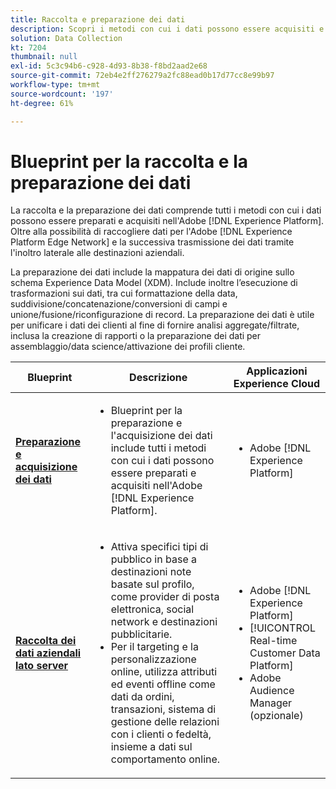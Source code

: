 ```yaml
---
title: Raccolta e preparazione dei dati
description: Scopri i metodi con cui i dati possono essere acquisiti e preparati in Adobe [!DNL Experience Platform].
solution: Data Collection
kt: 7204
thumbnail: null
exl-id: 5c3c94b6-c928-4d93-8b38-f8bd2aad2e68
source-git-commit: 72eb4e2ff276279a2fc88ead0b17d77cc8e99b97
workflow-type: tm+mt
source-wordcount: '197'
ht-degree: 61%

---
```


# Blueprint per la raccolta e la preparazione dei dati

La raccolta e la preparazione dei dati comprende tutti i metodi con cui i dati possono essere preparati e acquisiti nell&#39;Adobe [!DNL Experience Platform]. Oltre alla possibilità di raccogliere dati per l&#39;Adobe [!DNL Experience Platform Edge Network] e la successiva trasmissione dei dati tramite l&#39;inoltro laterale alle destinazioni aziendali.

La preparazione dei dati include la mappatura dei dati di origine sullo schema Experience Data Model (XDM). Include inoltre l’esecuzione di trasformazioni sui dati, tra cui formattazione della data, suddivisione/concatenazione/conversioni di campi e unione/fusione/riconfigurazione di record. La preparazione dei dati è utile per unificare i dati dei clienti al fine di fornire analisi aggregate/filtrate, inclusa la creazione di rapporti o la preparazione dei dati per assemblaggio/data science/attivazione dei profili cliente.

| Blueprint | Descrizione | Applicazioni Experience Cloud |
|---|---|---|
| **[Preparazione e acquisizione dei dati](ingestion.md)** | <ul><li>Blueprint per la preparazione e l&#39;acquisizione dei dati include tutti i metodi con cui i dati possono essere preparati e acquisiti nell&#39;Adobe [!DNL Experience Platform].</ul></li> | <ul><li> Adobe [!DNL Experience Platform] </ul></li> |
| **[Raccolta dei dati aziendali lato server](server-side-collection.md)** | <ul><li>Attiva specifici tipi di pubblico in base a destinazioni note basate sul profilo, come provider di posta elettronica, social network e destinazioni pubblicitarie. </li><li>Per il targeting e la personalizzazione online, utilizza attributi ed eventi offline come dati da ordini, transazioni, sistema di gestione delle relazioni con i clienti o fedeltà, insieme a dati sul comportamento online.</li></ul> | <ul><li>Adobe [!DNL Experience Platform]</li><li> [!UICONTROL Real-time Customer Data Platform]</li><li>Adobe Audience Manager (opzionale)</li></ul> |
